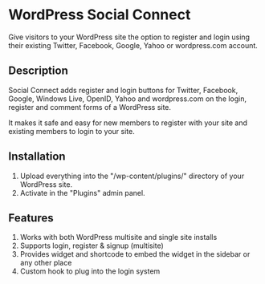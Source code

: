# WordPress Social Connect

Give visitors to your WordPress site the option to register and login using their existing Twitter, Facebook, Google, Yahoo or wordpress.com account.

## Description

Social Connect adds register and login buttons for Twitter, Facebook, Google, Windows Live, OpenID, Yahoo and wordpress.com on the login, register and comment forms of a WordPress site.

It makes it safe and easy for new members to register with your site and existing members to login to your site.

## Installation

1. Upload everything into the "/wp-content/plugins/" directory of your WordPress site.
2. Activate in the "Plugins" admin panel.

## Features

1. Works with both WordPress multisite and single site installs
2. Supports login, register & signup (multisite)
3. Provides widget and shortcode to embed the widget in the sidebar or any other place
4. Custom hook to plug into the login system
